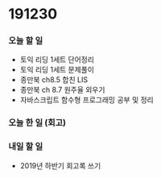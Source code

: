 191230
======

### 오늘 할 일

-	토익 리딩 1세트 단어정리
-	토익 리딩 1세트 문제풀이
-	종만북 ch8.5 합친 LIS
-	종만북 ch 8.7 원주율 외우기
-	자바스크립트 함수형 프로그래밍 공부 및 정리

### 오늘 한 일 (회고)

### 내일 할 일

-	2019년 하반기 회고록 쓰기
